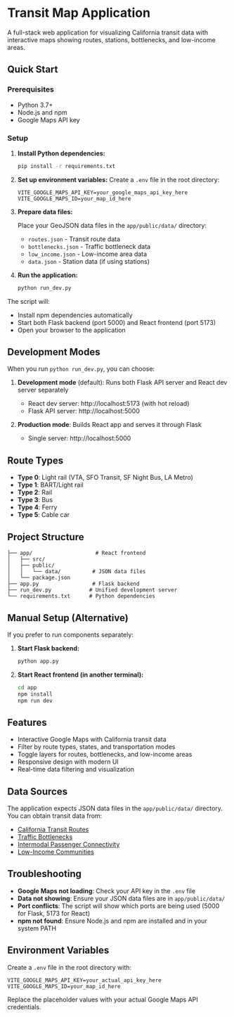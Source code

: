 # Transit Map Application

A full-stack web application for visualizing California transit data with interactive maps showing routes, stations, bottlenecks, and low-income areas.

## Quick Start

### Prerequisites
- Python 3.7+
- Node.js and npm
- Google Maps API key

### Setup

1. **Install Python dependencies:**
   ```bash
   pip install -r requirements.txt
   ```

2. **Set up environment variables:**
   Create a `.env` file in the root directory:
   ```
   VITE_GOOGLE_MAPS_API_KEY=your_google_maps_api_key_here
   VITE_GOOGLE_MAPS_ID=your_map_id_here
   ```

3. **Prepare data files:**
   
   Place your GeoJSON data files in the `app/public/data/` directory:
   - `routes.json` - Transit route data
   - `bottlenecks.json` - Traffic bottleneck data  
   - `low_income.json` - Low-income area data
   - `data.json` - Station data (if using stations)

4. **Run the application:**
   ```bash
   python run_dev.py
   ```

The script will:
- Install npm dependencies automatically
- Start both Flask backend (port 5000) and React frontend (port 5173)
- Open your browser to the application

## Development Modes

When you run `python run_dev.py`, you can choose:

1. **Development mode** (default): Runs both Flask API server and React dev server separately
   - React dev server: http://localhost:5173 (with hot reload)
   - Flask API server: http://localhost:5000

2. **Production mode**: Builds React app and serves it through Flask
   - Single server: http://localhost:5000

## Route Types

- **Type 0**: Light rail (VTA, SFO Transit, SF Night Bus, LA Metro)
- **Type 1**: BART/Light rail
- **Type 2**: Rail
- **Type 3**: Bus
- **Type 4**: Ferry
- **Type 5**: Cable car

## Project Structure

```
├── app/                    # React frontend
│   ├── src/
│   ├── public/
│   │   └── data/          # JSON data files
│   └── package.json
├── app.py                 # Flask backend
├── run_dev.py            # Unified development server
└── requirements.txt      # Python dependencies
```

## Manual Setup (Alternative)

If you prefer to run components separately:

1. **Start Flask backend:**
   ```bash
   python app.py
   ```

2. **Start React frontend (in another terminal):**
   ```bash
   cd app
   npm install
   npm run dev
   ```

## Features

- Interactive Google Maps with California transit data
- Filter by route types, states, and transportation modes
- Toggle layers for routes, bottlenecks, and low-income areas
- Responsive design with modern UI
- Real-time data filtering and visualization

## Data Sources

The application expects JSON data files in the `app/public/data/` directory. You can obtain transit data from:

- [California Transit Routes](https://gis.data.ca.gov/datasets/9509bf8a475f49b4a9c79bac15f8b479_0/explore)
- [Traffic Bottlenecks](https://gisdata-caltrans.opendata.arcgis.com/datasets/dd7cb74665a14859a59b8c31d3bc5a3e_0/about)
- [Intermodal Passenger Connectivity](https://catalog.data.gov/dataset/intermodal-passenger-connectivity-database-ipcd3)
- [Low-Income Communities](https://data.ca.gov/dataset/low-income-or-disadvantaged-communities-designated-by-california)

## Troubleshooting

- **Google Maps not loading**: Check your API key in the `.env` file
- **Data not showing**: Ensure your JSON data files are in `app/public/data/`
- **Port conflicts**: The script will show which ports are being used (5000 for Flask, 5173 for React)
- **npm not found**: Ensure Node.js and npm are installed and in your system PATH

## Environment Variables

Create a `.env` file in the root directory with:

```
VITE_GOOGLE_MAPS_API_KEY=your_actual_api_key_here
VITE_GOOGLE_MAPS_ID=your_map_id_here
```

Replace the placeholder values with your actual Google Maps API credentials.